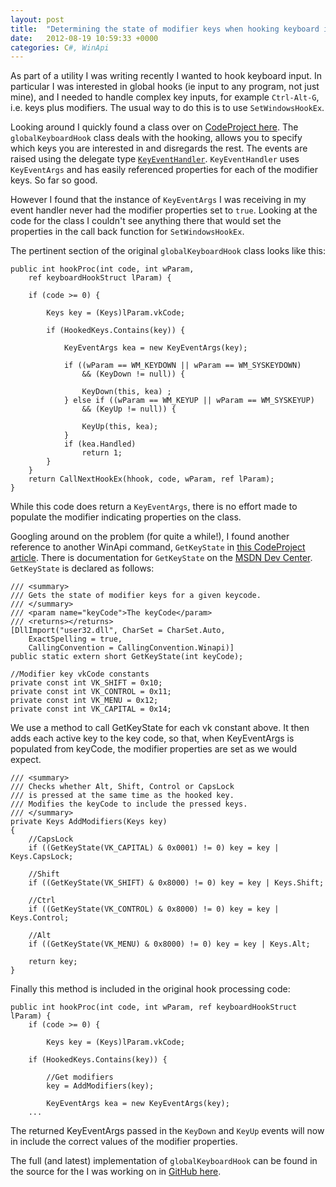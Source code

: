 ```yaml
---
layout: post
title:  "Determining the state of modifier keys when hooking keyboard input"
date:   2012-08-19 10:59:33 +0000
categories: C#, WinApi
---
```


As part of a utility I was writing recently I wanted to hook keyboard input. In particular I was interested in global hooks (ie input to any program, not just mine), and I needed to handle complex key inputs, for example `Ctrl-Alt-G`, i.e. keys plus modifiers. The usual way to do this is to use `SetWindowsHookEx`.

Looking around I quickly found a class over on [CodeProject here](http://www.codeproject.com/Articles/19004/A-Simple-C-Global-Low-Level-Keyboard-Hook). The `globalKeyboardHook` class deals with the hooking, allows you to specify which keys you are interested in and disregards the rest. The events are raised using the delegate type <a href="http://msdn.microsoft.com/en-us/library/system.windows.forms.keyeventhandler.aspx">`KeyEventHandler`</a>. `KeyEventHandler` uses `KeyEventArgs` and has easily referenced properties for each of the modifier keys. So far so good.

However I found that the instance of `KeyEventArgs` I was receiving in my event handler never had the modifier properties set to `true`. Looking at the code for the class I couldn't see anything there that would set the properties in the call back function for `SetWindowsHookEx`.

The pertinent section of the original `globalKeyboardHook` class looks like this:

    public int hookProc(int code, int wParam, 
        ref keyboardHookStruct lParam) {

        if (code >= 0) {

            Keys key = (Keys)lParam.vkCode;

            if (HookedKeys.Contains(key)) {

                KeyEventArgs kea = new KeyEventArgs(key);

                if ((wParam == WM_KEYDOWN || wParam == WM_SYSKEYDOWN) 
                    && (KeyDown != null)) {

                    KeyDown(this, kea) ;
                } else if ((wParam == WM_KEYUP || wParam == WM_SYSKEYUP)
                    && (KeyUp != null)) {

                    KeyUp(this, kea);
                }
                if (kea.Handled)
                    return 1;
            }
        }
        return CallNextHookEx(hhook, code, wParam, ref lParam);
    }

While this code does return a `KeyEventArgs`, there is no effort made to populate the modifier indicating properties on the class.

Googling around on the problem (for quite a while!), I found another reference to another WinApi command, `GetKeyState` in [this CodeProject article](http://www.codeproject.com/Articles/14485/Low-level-Windows-API-hooks-from-C-to-stop-unwante). There is documentation for `GetKeyState` on the [MSDN Dev Center](http://msdn.microsoft.com/en-us/library/windows/desktop/ms646301%28v=vs.85%29.aspx). `GetKeyState` is declared as follows:

    /// <summary>
    /// Gets the state of modifier keys for a given keycode.
    /// </summary>
    /// <param name="keyCode">The keyCode</param>
    /// <returns></returns>
    [DllImport("user32.dll", CharSet = CharSet.Auto, 
        ExactSpelling = true, 
        CallingConvention = CallingConvention.Winapi)]
    public static extern short GetKeyState(int keyCode);

    //Modifier key vkCode constants
    private const int VK_SHIFT = 0x10;
    private const int VK_CONTROL = 0x11;
    private const int VK_MENU = 0x12;
    private const int VK_CAPITAL = 0x14;

We use a method to call GetKeyState for each vk constant above. It then adds each active key to the key code, so that, when KeyEventArgs is populated from keyCode, the modifier properties are set as we would expect.

    /// <summary>
    /// Checks whether Alt, Shift, Control or CapsLock
    /// is pressed at the same time as the hooked key.
    /// Modifies the keyCode to include the pressed keys.
    /// </summary>
    private Keys AddModifiers(Keys key)
    {
        //CapsLock
        if ((GetKeyState(VK_CAPITAL) & 0x0001) != 0) key = key | Keys.CapsLock;

        //Shift
        if ((GetKeyState(VK_SHIFT) & 0x8000) != 0) key = key | Keys.Shift;

        //Ctrl
        if ((GetKeyState(VK_CONTROL) & 0x8000) != 0) key = key | Keys.Control;

        //Alt
        if ((GetKeyState(VK_MENU) & 0x8000) != 0) key = key | Keys.Alt;

        return key;
    }

Finally this method is included in the original hook processing code:

    public int hookProc(int code, int wParam, ref keyboardHookStruct lParam) {
        if (code >= 0) {

            Keys key = (Keys)lParam.vkCode;

        if (HookedKeys.Contains(key)) {

            //Get modifiers
            key = AddModifiers(key);

            KeyEventArgs kea = new KeyEventArgs(key);
        ...

The returned KeyEventArgs passed in the `KeyDown` and `KeyUp` events will now in include the correct values of the modifier properties.

The full (and latest) implementation of `globalKeyboardHook` can be found in the source for the I was working on in [GitHub here](https://github.com/jonegerton/Jon.ScreenGrabber/tree/master/Jon.ScreenGrabber).